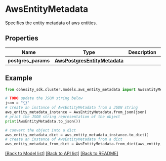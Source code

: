 # AwsEntityMetadata

Specifies the entity metadata of aws entities.

## Properties

Name | Type | Description | Notes
------------ | ------------- | ------------- | -------------
**postgres_params** | [**AwsPostgresEntityMetadata**](AwsPostgresEntityMetadata.md) |  | [optional] 

## Example

```python
from cohesity_sdk.cluster.models.aws_entity_metadata import AwsEntityMetadata

# TODO update the JSON string below
json = "{}"
# create an instance of AwsEntityMetadata from a JSON string
aws_entity_metadata_instance = AwsEntityMetadata.from_json(json)
# print the JSON string representation of the object
print(AwsEntityMetadata.to_json())

# convert the object into a dict
aws_entity_metadata_dict = aws_entity_metadata_instance.to_dict()
# create an instance of AwsEntityMetadata from a dict
aws_entity_metadata_from_dict = AwsEntityMetadata.from_dict(aws_entity_metadata_dict)
```
[[Back to Model list]](../README.md#documentation-for-models) [[Back to API list]](../README.md#documentation-for-api-endpoints) [[Back to README]](../README.md)


